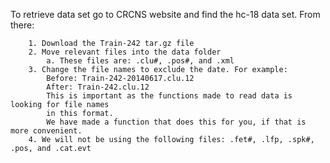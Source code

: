 To retrieve data set go to CRCNS website and find the hc-18 data set. From there:

		1. Download the Train-242 tar.gz file 
		2. Move relevant files into the data folder
			a. These files are: .clu#, .pos#, and .xml
		3. Change the file names to exclude the date. For example:
			Before: Train-242-20140617.clu.12
			After: Train-242.clu.12
			This is important as the functions made to read data is looking for file names
			in this format.
			We have made a function that does this for you, if that is more convenient.
		4. We will not be using the following files: .fet#, .lfp, .spk#, .pos, and .cat.evt
